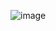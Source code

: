 ![image](https://github.com/AhmedMirani/Paysys-assignment/assets/126978743/e560cb21-020a-48c5-9741-293957d2e2f3)
